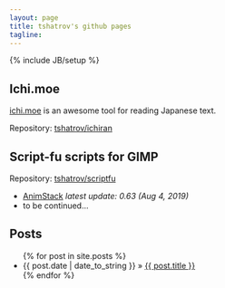 ```yaml
---
layout: page
title: tshatrov's github pages
tagline:
---
```

{% include JB/setup %}

## Ichi.moe

[ichi.moe](http://ichi.moe) is an awesome tool for reading Japanese text.

Repository: [tshatrov/ichiran](https://github.com/tshatrov/ichiran)

## Script-fu scripts for GIMP

Repository: [tshatrov/scriptfu](https://github.com/tshatrov/scriptfu)

* [AnimStack](/animstack.html) *latest update: 0.63 (Aug 4, 2019)*
* to be continued...

## Posts

<ul class="posts">
  {% for post in site.posts %}
    <li><span>{{ post.date | date_to_string }}</span> &raquo; <a href="{{ BASE_PATH }}{{ post.url }}">{{ post.title }}</a></li>
  {% endfor %}
</ul>
